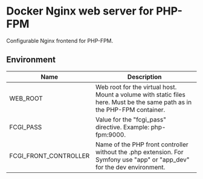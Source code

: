 # Docker Nginx web server for PHP-FPM

Configurable Nginx frontend for PHP-FPM.

## Environment

| Name                  | Description                                                                                                              |
|-----------------------|--------------------------------------------------------------------------------------------------------------------------|
| WEB_ROOT              | Web root for the virtual host. Mount a volume with static files here. Must be the same path as in the PHP-FPM container. |
| FCGI_PASS             | Value for the "fcgi_pass" directive. Example: php-fpm:9000.                                                              |
| FCGI_FRONT_CONTROLLER |  Name of the PHP front controller without the .php extension. For Symfony use "app" or "app_dev" for the dev environment.|

